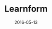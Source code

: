 ---
title: Learnform
description: 
client:
skills:
  - Product Design
  - User Experience
  - User Interface
date: 2016-05-13
finished: true
permalink: false
thumbnail: src/static/work/learnform.jpg
eleventyExcludeFromCollections: true
---